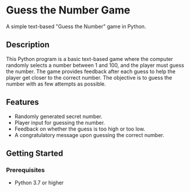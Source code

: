 # Guess the Number Game

A simple text-based "Guess the Number" game in Python.

## Description

This Python program is a basic text-based game where the computer randomly selects a number between 1 and 100, and the player must guess the number. The game provides feedback after each guess to help the player get closer to the correct number. The objective is to guess the number with as few attempts as possible.

## Features

- Randomly generated secret number.
- Player input for guessing the number.
- Feedback on whether the guess is too high or too low.
- A congratulatory message upon guessing the correct number.

## Getting Started

### Prerequisites

- Python 3.7 or higher



